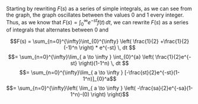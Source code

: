 Starting by rewriting $F(s)$ as a series of simple integrals, as we can see from the graph, the graph oscillates between the values 0 and 1 every integer. Thus, as we know that $F(s) = \int_{0}^{\infty} e^{-st}f(t) \, dt$, we can rewrite $F(s)$ as a series of integrals that alternates between 0 and 

$$F(s) = \sum_{n=0}^{\infty}\int_{0}^{\infty} \left(  \frac{1}{2} +\frac{1}{2}(-1)^n \right) * e^{-st} \, dt $$
$$= \sum_{n=0}^{\infty}\lim_{ a \to \infty } \int_{0}^{a} \left( \frac{1}{2}e^{-st} \right)(1-1^n) \, dt $$
$$= \sum_{n=0}^{\infty}\lim_{ a \to \infty } [-\frac{st}{2}e^{-st}(1-1^n)]_{0}^a$$
$$= \sum_{n=0}^{\infty}\left( \lim_{ a \to \infty } \left( -\frac{sa}{2}e^{-sa}(1-1^n)-(0) \right) \right)$$